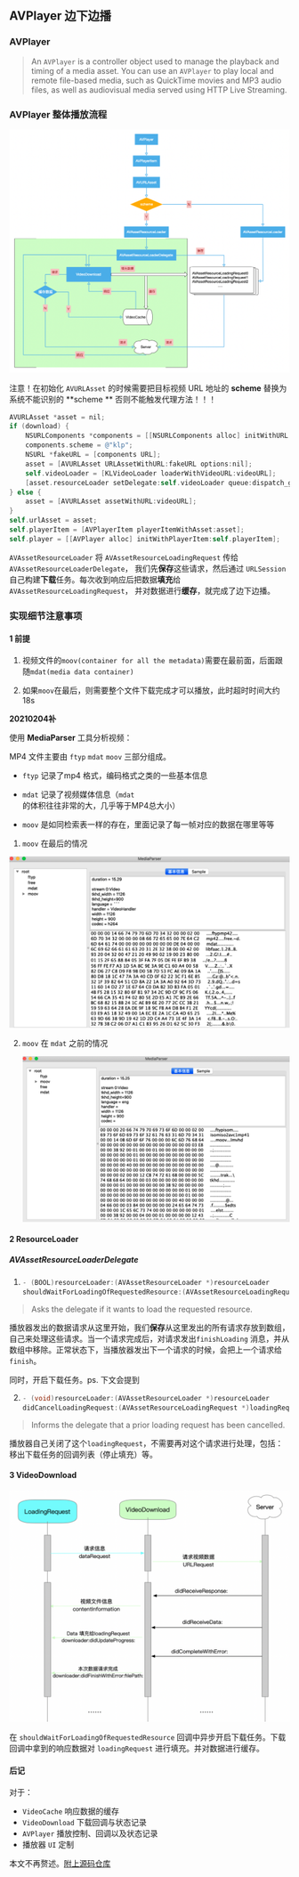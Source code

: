 ## AVPlayer 边下边播

### AVPlayer

> An `AVPlayer` is a controller object used to manage the playback and timing of a media asset. You can use an `AVPlayer` to play local and remote file-based media, such as QuickTime movies and MP3 audio files, as well as audiovisual media served using HTTP Live Streaming.



### AVPlayer 整体播放流程

<img src="../../assets/image-20201225145234126.png" alt="image-20201225145234126" style="zoom:70%;" />

注意！在初始化 `AVURLAsset` 的时候需要把目标视频 URL 地址的 **scheme** 替换为系统不能识别的 **scheme ** 否则不能触发代理方法！！！

```objective-c
AVURLAsset *asset = nil;
if (download) {
    NSURLComponents *components = [[NSURLComponents alloc] initWithURL:videoURL resolvingAgainstBaseURL:NO];
    components.scheme = @"klp";
    NSURL *fakeURL = [components URL];
    asset = [AVURLAsset URLAssetWithURL:fakeURL options:nil];
    self.videoLoader = [KLVideoLoader loaderWithVideoURL:videoURL];
    [asset.resourceLoader setDelegate:self.videoLoader queue:dispatch_get_main_queue()];
} else {
    asset = [AVURLAsset assetWithURL:videoURL];
}
self.urlAsset = asset;
self.playerItem = [AVPlayerItem playerItemWithAsset:asset];
self.player = [[AVPlayer alloc] initWithPlayerItem:self.playerItem];
```



 `AVAssetResourceLoader` 将 `AVAssetResourceLoadingRequest` 传给 `AVAssetResourceLoaderDelegate`， 我们先**保存**这些请求，然后通过 `URLSession` 自己构建**下载**任务。每次收到响应后把数据**填充**给 `AVAssetResourceLoadingRequest`， 并对数据进行**缓存**，就完成了边下边播。

### 实现细节注意事项

#### 1 前提

1. 视频文件的`moov(container for all the metadata)`需要在最前面，后面跟随`mdat(media data container)`

2. 如果`moov`在最后，则需要整个文件下载完成才可以播放，此时超时时间大约18s

**20210204补**

使用 **MediaParser** 工具分析视频：

MP4 文件主要由 `ftyp` `mdat` `moov` 三部分组成。

- `ftyp` 记录了mp4 格式，编码格式之类的一些基本信息

- `mdat` 记录了视频媒体信息（`mdat`的体积往往非常的大，几乎等于MP4总大小）

- `moov` 是如同检索表一样的存在，里面记录了每一帧对应的数据在哪里等等



1. `moov` 在最后的情况

<img src="../../assets/image-20210204163649116.png" alt="image-20210204163649116" style="zoom:50%;" />

2. `moov` 在 `mdat` 之前的情况

   <img src="../../assets/image-20210204163758681.png" alt="image-20210204163758681" style="zoom:50%;" /> 

#### 2 ResourceLoader

##### AVAssetResourceLoaderDelegate

1. ```objective-c
   - (BOOL)resourceLoader:(AVAssetResourceLoader *)resourceLoader 
   shouldWaitForLoadingOfRequestedResource:(AVAssetResourceLoadingRequest *)loadingRequest;
   ```

> Asks the delegate if it wants to load the requested resource.

播放器发出的数据请求从这里开始，我们**保存**从这里发出的所有请求存放到数组，自己来处理这些请求。当一个请求完成后，对请求发出`finishLoading` 消息，并从数组中移除。正常状态下，当播放器发出下一个请求的时候，会把上一个请求给 `finish`。

同时，开启下载任务。ps. 下文会提到

2. ```objective-c
   - (void)resourceLoader:(AVAssetResourceLoader *)resourceLoader 
   didCancelLoadingRequest:(AVAssetResourceLoadingRequest *)loadingRequest;
   ```

> Informs the delegate that a prior loading request has been cancelled.

播放器自己关闭了这个`loadingRequest`，不需要再对这个请求进行处理，包括：移出下载任务的回调列表（停止填充）等。



#### 3 VideoDownload

<img src="../../assets/image-20201225152421336.png" alt="image-20201225152421336" style="zoom:70%;" />

在 `shouldWaitForLoadingOfRequestedResource` 回调中异步开启下载任务。下载回调中拿到的响应数据对 `loadingRequest` 进行填充。并对数据进行缓存。



#### 后记

对于：

- `VideoCache` 响应数据的缓存
- `VideoDownload` 下载回调与状态记录
- `AVPlayer` 播放控制、回调以及状态记录
- 播放器 `UI` 定制

本文不再赘述。[附上源码仓库](https://github.com/likenow/AVPlayerDemo)
